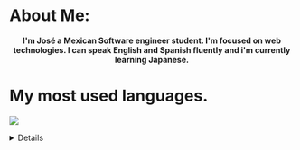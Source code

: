 # About Me:
<center>
<b> 
I'm José a Mexican Software engineer student. I'm focused on web technologies. I can speak English and Spanish fluently and i'm currently learning Japanese.
</b>
</center>

# My most used languages.

![](https://github-readme-stats.vercel.app/api/top-langs/?username=JoseMoreville)


<details style="cursor: pointer;">
  <ul>
      <li>JavaScript</li>
      <li>TypeScript</li>
      <li>Python</li>
      <li>Go</li>
  </ul>
</details>
